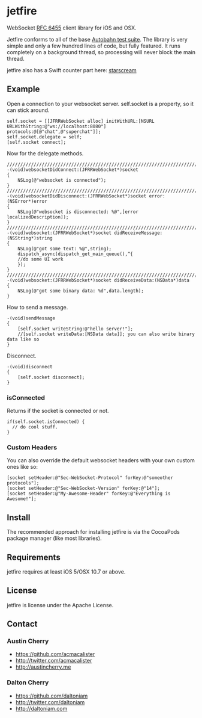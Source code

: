 jetfire
=======

WebSocket [RFC 6455](http://tools.ietf.org/html/rfc6455) client library for iOS and OSX.

Jetfire conforms to all of the base [Autobahn test suite](http://autobahn.ws/testsuite/). The library is very simple and only a few hundred lines of code, but fully featured. It runs completely on a background thread, so processing will never block the main thread. 

jetfire also has a Swift counter part here: [starscream](https://github.com/daltoniam/starscream)

## Example ##

Open a connection to your websocket server. self.socket is a property, so it can stick around.

```objc
self.socket = [[JFRRWebSocket alloc] initWithURL:[NSURL URLWithString:@"ws://localhost:8080"] protocols:@[@"chat",@"superchat"]];
self.socket.delegate = self;
[self.socket connect];
```

Now for the delegate methods.

```objc
/////////////////////////////////////////////////////////////////////////////
-(void)websocketDidConnect:(JFRRWebSocket*)socket
{
    NSLog(@"websocket is connected");
}
/////////////////////////////////////////////////////////////////////////////
-(void)websocketDidDisconnect:(JFRRWebSocket*)socket error:(NSError*)error
{
    NSLog(@"websocket is disconnected: %@",[error localizedDescription]);
}
/////////////////////////////////////////////////////////////////////////////
-(void)websocket:(JFRRWebSocket*)socket didReceiveMessage:(NSString*)string
{
    NSLog(@"got some text: %@",string);
    dispatch_async(dispatch_get_main_queue(),^{
	//do some UI work
    });
}
/////////////////////////////////////////////////////////////////////////////
-(void)websocket:(JFRRWebSocket*)socket didReceiveData:(NSData*)data
{
    NSLog(@"got some binary data: %d",data.length);
}
```

How to send a message.

```objc
-(void)sendMessage
{
	[self.socket writeString:@"hello server!"];
	//[self.socket writeData:[NSData data]]; you can also write binary data like so
}
```

Disconnect.

```objc
-(void)disconnect
{
	[self.socket disconnect];
}
```

### isConnected

Returns if the socket is connected or not.

```objc
if(self.socket.isConnected) {
  // do cool stuff.
}
```

### Custom Headers

You can also override the default websocket headers with your own custom ones like so:

```objc
[socket setHeader:@"Sec-WebSocket-Protocol" forKey:@"someother protocols"];
[socket setHeader:@"Sec-WebSocket-Version" forKey:@"14"];
[socket setHeader:@"My-Awesome-Header" forKey:@"Everything is Awesome!"];
```


## Install ##

The recommended approach for installing jetfire is via the CocoaPods package manager (like most libraries). 

## Requirements ##

jetfire requires at least iOS 5/OSX 10.7 or above.


## License ##

jetfire is license under the Apache License.

## Contact ##

### Austin Cherry ###
* https://github.com/acmacalister
* http://twitter.com/acmacalister
* http://austincherry.me

### Dalton Cherry ###
* https://github.com/daltoniam
* http://twitter.com/daltoniam
* http://daltoniam.com